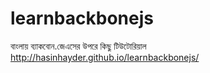 learnbackbonejs
===============

বাংলায় ব্যাকবোন.জেএসের উপরে কিছু টিউটোরিয়াল 
http://hasinhayder.github.io/learnbackbonejs/

